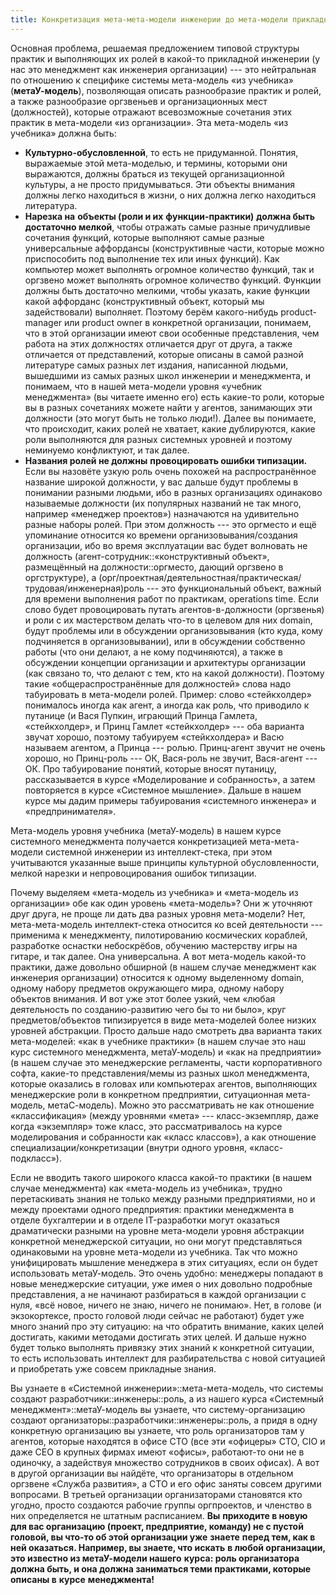 ```yaml
---
title: Конкретизация мета-мета-модели инженерии до мета-модели прикладной практики
---
```


Основная проблема, решаемая предложением типовой структуры практик и
выполняющих их ролей в какой-то прикладной инженерии (у нас это
менеджмент как инженерия организации) --- это нейтральная по отношению к
специфике системы мета-модель «из учебника» (**метаУ-модель**),
позволяющая описать разнообразие практик и ролей, а также разнообразие
оргзвеньев и организационных мест (должностей), которые отражают
всевозможные сочетания этих практик в мета-модели «из организации». Эта
мета-модель «из учебника» должна быть:

-   **Культурно-обусловленной**, то есть не придуманной. Понятия,
    выражаемые этой мета-моделью, и термины, которыми они выражаются,
    должны браться из текущей организационной культуры, а не просто
    придумываться. Эти объекты внимания должны легко находиться в жизни,
    о них должна легко находиться литература.
-   **Нарезка на** **объекты (роли и их** **функции-практики)** **должна
    быть достаточно мелкой**, чтобы отражать самые разные причудливые
    сочетания функций, которые выполняют самые разные универсальные
    аффордансы (конструктивные части, которые можно приспособить под
    выполнение тех или иных функций). Как компьютер может выполнять
    огромное количество функций, так и оргзвено может выполнять огромное
    количество функций. Функции должны быть достаточно мелкими, чтобы
    указать, какие функции какой аффорданс (конструктивный объект,
    который мы задействовали) выполняет. Поэтому берём какого-нибудь
    product-manager или product owner в конкретной организации,
    понимаем, что в этой организации имеют свои особенные представления,
    чем работа на этих должностях отличается друг от друга, а также
    отличается от представлений, которые описаны в самой разной
    литературе самых разных лет издания, написанной людьми, вышедшими из
    самых разных школ инженерии и менеджмента, и понимаем, что в нашей
    мета-модели уровня «учебник менеджмента» (вы читаете именно его)
    есть какие-то роли, которые вы в разных сочетаниях можете найти у
    агентов, занимающих эти должности (это могут быть не только люди!).
    Далее вы понимаете, что происходит, каких ролей не хватает, какие
    дублируются, какие роли выполняются для разных системных уровней и
    поэтому неминуемо конфликтуют, и так далее.
-   **Названия ролей не должны** **провоцировать ошибки типизации.**
    Если вы назовёте узкую роль очень похожей на распространённое
    название широкой должности, у вас дальше будут проблемы в понимании
    разными людьми, ибо в разных организациях одинаково называемые
    должности (их популярных названий не так много, например «менеджер
    проектов») назначаются на удивительно разные наборы ролей. При этом
    должность --- это оргместо и ещё упоминание относится ко времени
    организовывания/создания организации, ибо во время эксплуатации вас
    будет волновать не должность (агент-сотрудник::«конструктивный
    объект», размещённый на должности::оргместо, дающий оргзвено в
    оргструктуре), а
    (орг/проектная/деятельностная/практическая/трудовая/инженерная)роль ---
    это функциональный объект, важный для времени выполнения работ по
    практикам, operations time. Если слово будет провоцировать путать
    агентов-в-должности (оргзвенья) и роли с их мастерством делать
    что-то в целевом для них domain, будут проблемы или в обсуждении
    организовывания (кто куда, кому подчиняется в организовывании), или
    в обсуждении собственно работы (что они делают, а не кому
    подчиняются), а также в обсуждении концепции организации и
    архитектуры организации (как связано то, что делают с тем, кто на
    какой должности). Поэтому такие «общераспространённые для
    должностей» слова надо табуировать в мета-модели ролей. Пример:
    слово «стейкхолдер» понималось иногда как агент, а иногда как роль,
    что приводило к путанице (и Вася Пупкин, играющий Принца Гамлета,
    «стейкхолдер», и Принц Гамлет «стейкхолдер» --- оба варианта звучат
    хорошо, поэтому табуируем «стейкхолдера» и Васю называем агентом, а
    Принца --- ролью. Принц-агент звучит не очень хорошо, но
    Принц-роль --- ОК, Вася-роль не звучит, Вася-агент --- ОК. Про
    табуирование понятий, которые вносят путаницу, рассказывается в
    курсе «Моделирование и собранность», а затем повторяется в курсе
    «Системное мышление». Дальше в нашем курсе мы дадим примеры
    табуирования «системного инженера» и «предпринимателя».

Мета-модель уровня учебника (метаУ-модель) в нашем курсе системного
менеджмента получается конкретизацией мета-мета-модели системной
инженерии из интеллект-стека, при этом учитываются указанные выше
принципы культурной обусловленности, мелкой нарезки и непровоцирования
ошибок типизации.

Почему выделяем «мета-модель из учебника» и «мета-модель из организации»
обе как один уровень «мета-модель»? Они ж уточняют друг друга, не проще
ли дать два разных уровня мета-модели? Нет, мета-мета-модель
интеллект-стека относится ко всей деятельности --- применима к
менеджменту, пилотированию космических кораблей, разработке оснастки
небоскрёбов, обучению мастерству игры на гитаре, и так далее. Она
универсальна. А вот мета-модель какой-то практики, даже довольно
обширной (в нашем случае менеджмент как инженерия организации) относится
к одному выделенному domain, одному набору предметов окружающего мира,
одному набору объектов внимания. И вот уже этот более узкий, чем «любая
деятельность по созданию-развитию чего бы то ни было», круг
предметов/объектов типизируется в виде мета-моделей более низких уровней
абстракции. Просто дальше надо смотреть два варианта таких мета-моделей:
«как в учебнике практики» (в нашем случае это наш курс системного
менеджмента, метаУ-модель) и «как на предприятии» (в нашем случае это
менеджерские регламенты, части корпоративного софта, какие-то
представления/мемы из разных школ менеджмента, которые оказались в
головах или компьютерах агентов, выполняющих менеджерские роли в
конкретном предприятии, ситуационная мета-модель, метаС-модель). Можно
это рассматривать не как отношение «классификация» (между уровнями
«мета» --- класс-экземпляр, даже когда «экземпляр» тоже класс, это
рассматривалось на курсе моделирования и собранности как «класс
классов»), а как отношение специализации/конкретизации (внутри одного
уровня, «класс-подкласс»).

Если не вводить такого широкого класса какой-то практики (в нашем случае
менеджмента) как «мета-модель из учебника», трудно перетаскивать знания
не только между разными предприятиями, но и между проектами одного
предприятия: практики менеджмента в отделе бухгалтерии и в отделе
IT-разработки могут оказаться драматически разными на уровне мета-модели
уровня абстракции конкретной менеджерской ситуации, но они могут
представляться одинаковыми на уровне мета-модели из учебника. Так что
можно унифицировать мышление менеджера в этих ситуациях, если он будет
использовать метаУ-модель. Это очень удобно: менеджеры попадают в новые
менеджерские ситуации, уже имея о них довольно подробные представления,
а не начинают разбираться в каждой организации с нуля, «всё новое,
ничего не знаю, ничего не понимаю». Нет, в голове (и экзокортексе,
просто головой люди сейчас не работают) будет уже много знаний про эту
ситуацию: на что обратить внимание, каких целей достигать, какими
методами достигать этих целей. И дальше нужно будет только выполнять
привязку этих знаний к конкретной ситуации, то есть использовать
интеллект для разбирательства с новой ситуацией и приобретать уже совсем
прикладные знания.

Вы узнаете в «Системной инженерии»::мета-мета-модель, что системы
создают разработчики::инженеры::роль, а из нашего курса «Системный
менеджмент»::метаУ-модель вы узнаете, что систему-организацию создают
организаторы::разработчики::инженеры::роль, а придя в одну конкретную
организацию вы узнаете, что роль организаторов там у агентов, которые
находятся в офисе CTO (все эти «офицеры» СTO, CIO и даже CEO в крупных
фирмах имеют «офисы», работают-то они не в одиночку, а задействуя
множество сотрудников в своих офисах). А вот в другой организации вы
найдёте, что организаторы в отдельном оргзвене «Служба развития», а CTO
и его офис заняты совсем другими вопросами. В третьей организации
организаторами становятся кто угодно, просто создаются рабочие группы
оргпроектов, и членство в них определяется не штатным расписанием.
**Вы** **приходите в новую для вас организацию (проект, предприятие,
команду) не с пустой головой, вы что-то об этой организации уже**
**знаете** **перед тем, как в ней оказаться. Например, вы знаете, что
искать** **в любой организации, это известно из метаУ-модели нашего**
**курса: роль организатора должна быть, и она должна заниматься теми
практиками, которые описаны в** **курсе** **менеджмента!**
